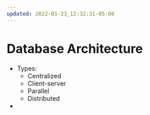 ```yaml
---
updated: 2022-01-23_12:32:31-05:00
---
```

# Database Architecture
* Types:
	* Centralized
	* Client-server
	* Parallel
	* Distributed
* 

